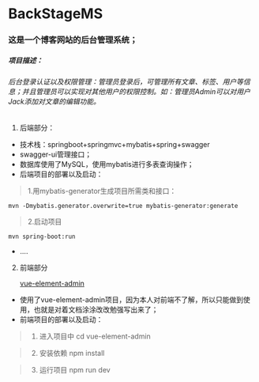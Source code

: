 # BackStageMS

### 这是一个博客网站的后台管理系统；
##### 项目描述：
######   后台登录认证以及权限管理：管理员登录后，可管理所有文章、标签、用户等信息；并且管理员可以实现对其他用户的权限控制。如：管理员Admin可以对用户Jack添加对文章的编辑功能。
1. 后端部分：
- 技术栈：springboot+springmvc+mybatis+spring+swagger
- swagger-ui管理接口；
- 数据库使用了MySQL，使用mybatis进行多表查询操作；
- 后端项目的部署以及启动：
> 1.用mybatis-generator生成项目所需类和接口：
    
```
mvn -Dmybatis.generator.overwrite=true mybatis-generator:generate
```
> 2.启动项目
	
```
mvn spring-boot:run
```
- ....

2. 前端部分

    <html>
    <a href="https://panjiachen.github.io/vue-element-admin-site/zh/">vue-element-admin</a>
    </html>

- 使用了vue-element-admin项目，因为本人对前端不了解，所以只能做到使用，也就是对着文档涂涂改改勉强写出来了；
- 前端项目的部署以及启动：
> 1) 进入项目中
	 cd vue-element-admin

> 2) 安装依赖
	 npm install 

> 3) 运行项目
	 npm run dev

    
